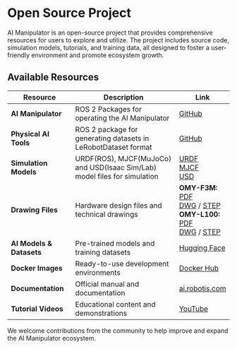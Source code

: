 # Open Source Project

AI Manipulator is an open-source project that provides comprehensive resources for users to explore and utilize. The project includes source code, simulation models, tutorials, and training data, all designed to foster a user-friendly environment and promote ecosystem growth.

## Available Resources

| Resource | Description | Link |
|----------|-------------|------|
| **AI Manipulator** | ROS 2 Packages for operating the AI Manipulator | [GitHub](https://github.com/ROBOTIS-GIT/open_manipulator) |
| **Physical AI Tools** | ROS 2 package for generating datasets in LeRobotDataset format | [GitHub](https://github.com/ROBOTIS-GIT/physical_ai_tools) |
| **Simulation Models** | URDF(ROS), MJCF(MuJoCo) and USD(Isaac Sim/Lab) model files for simulation | [URDF](https://github.com/ROBOTIS-GIT/open_manipulator/tree/main/open_manipulator_description/urdf)<br>[MJCF](https://github.com/ROBOTIS-GIT/robotis_mujoco_menagerie)<br>[USD](https://github.com/ROBOTIS-GIT/robotis_lab/tree/main/source/robotis_lab/data/robots) |
| **Drawing Files** | Hardware design files and technical drawings | **OMY-F3M:**<br>[PDF](https://www.robotis.com/service/download.php?no=2208)<br>[DWG](https://www.robotis.com/service/download.php?no=2207) / [STEP](https://www.robotis.com/service/download.php?no=2209)<br>**OMY-L100:**<br>[PDF](https://www.robotis.com/service/download.php?no=2211)<br>[DWG](https://www.robotis.com/service/download.php?no=2210) / [STEP](https://www.robotis.com/service/download.php?no=2212) |
| **AI Models & Datasets** | Pre-trained models and training datasets | [Hugging Face](https://huggingface.co/ROBOTIS) |
| **Docker Images** | Ready-to-use development environments | [Docker Hub](https://hub.docker.com/r/robotis/ros/tags) |
| **Documentation** | Official manual and documentation | [ai.robotis.com](https://ai.robotis.com) |
| **Tutorial Videos** | Educational content and demonstrations | [YouTube](https://www.youtube.com/@ROBOTISOpenSourceTeam) |

We welcome contributions from the community to help improve and expand the AI Manipulator ecosystem.
